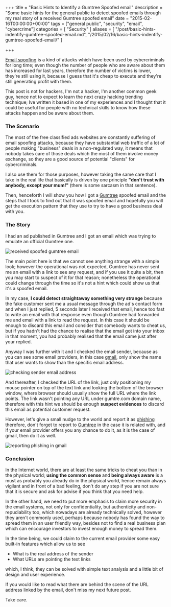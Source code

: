 +++
title = "Basic Hints to Identify a Gumtree Spoofed email"
description = "Some basic hints for the general public to detect spoofed emails through my real story of a received Gumtree spoofed email"
date = "2015-02-16T00:00:00+00:00"
tags = ["general public", "security", "email", "cybercrime"]
categories = [
  "Security"
]
aliases = [
  "/post/basic-hints-indentify-gumtree-spoofed-email.md",
  "/2015/02/16/basic-hints-indentify-gumtree-spoofed-email/"
]

+++

<a href="http://en.wikipedia.org/wiki/Email_spoofing" target="_blank">Email spoofing</a> is a kind of attacks which have been used by cybercriminals for long time; even though the number of people who are aware about them has increased for last years, therefore the number of victims is lower, they're still using it, because I guess that it's cheap to execute and they're still generating profit with them.

This post is not for hackers, I'm not a hacker, I'm another common geek guy, hence not to expect to learn the next crazy hacking trending technique; Ive written it based in one of my experiences and I thought that it could be useful for people with no technical skills to know how these attacks happen and be aware about them.


### The Scenario

The most of the free classified ads websites are constantly suffering of email spoofing attacks, because they have substantial web traffic of a lot of people making "business" deals in a non-regulated way, it means that nobody takes care of those deals which the most of them involve money exchange, so they are a good source of potential "clients" for cybercriminals.

I also use them for those purposes, however taking the same care that I take in the real life that basically is driven by one principle **"don't trust with anybody, except your mum!"** (there is some sarcasm in that sentence).

Then, henceforth I will show you how I got a <a href="http://gumtree.com" target="_blank" rel="nofollow">Gumtree</a> spoofed email and the steps that I took to find out that it was spoofed email and hopefully you will get the execution pattern that they use to try to have a good business deal with you.


### The Story

I had an ad published in Gumtree and I got an email which was trying to emulate an official Gumtree one.

<img src="https://s-media-cache-ak0.pinimg.com/736x/5e/a6/c0/5ea6c0641149cb9d578b07b012f24e05.jpg" alt="received spoofed gumtree email" class="graphic-medium graphic-medium-centre">

The main point here is that we cannot see anything strange with a simple look; however the operational was not expected, Gumtree has never sent me an email with a link to see any request, and if you use it quite a bit, then you may start to suspect of it for that reason; nonetheless the operational could change through the time so it's not a hint which could show us that it's a spoofed email.

In my case, __I could detect straightaway something very strange__ because the fake customer sent me a usual message through the ad's contact form and when I just replied, 5 seconds later I received that email, hence too fast to write an email with that response even though Gumtree had forwarded me and email with a link to read the request. In this case it should be enough to discard this email and consider that somebody wants to cheat us, but if you hadn't had the chance to realise that the email got into your inbox in that moment, you had probably realised that the email came just after your replied.

Anyway I was further with it and I checked the email sender, because as you can see some email providers, in this case <a href="https://www.gmail.com/" target="_blank" rel="nofollow">gmail</a>, only show the name that user wants to show than the specific email address.

<img src="https://s-media-cache-ak0.pinimg.com/originals/8f/70/0f/8f700fb44fbcec0dad6ba29394fde54b.jpg" alt="checking sender email address" class="graphic-medium graphic-medium-centre">

And thereafter, I checked the URL of the link, just only positioning my mouse pointer on top of the text link and looking the bottom of the browser window, where browser should usually show the full URL where the link points. The link wasn't pointing any URL under gumtre.com domain name, therefore with this hint we should be enough  __suspect evidences__ to discard this email as potential customer request.

However, let's give a small nudge to the world and report it as <a href="http://en.wikipedia.org/wiki/Phishing" target="_blank" rel="nofollow">phishing</a> therefore, don't forget to report to  <a href="http://help.gumtree.com/knowledgeProduct?c=Report_replies&k=Example:%20%27email%20alerts%27" target="_blank" rel="nofollow">Gumtree</a> in the case it is related with, and if your email provider offers you any chance to do it, as it is the case of gmail, then do it as well.

<img src="http://zippy.gfycat.com/ClosedPitifulHornet.gif" alt="reporting phishing in gmail" class="graphic-medium graphic-medium-centre">


### Conclusion

In the Internet world, there are at least the same tricks to cheat you than in the physical world; __using the common sense__ and __being always aware__ is a must as probably you already do in the physical world, hence remain always vigilant and in front of a bad feeling, don't do any step if you are not sure that it is secure and ask for advise if you think that you need help.

In the other hand, we need to put more emphasis to claim more security in the email systems, not only for confidentiality, but authenticity and non-repudiability too, which nowadays are already technically solved, however they aren't commonly used, perhaps because nobody has found the way to spread them in an user friendly way, besides not to find a real business plan which can encourage investors to invest enough money to spread them.

In the time being, we could claim to the current email provider some easy built-in features which allow us to see

* What is the real address of the sender
* What URLs are pointing the text links

which, I think, they can be solved with simple text analysis and a little bit of design and user experience.

If you would like to read what there are behind the scene of the URL address linked by the email, don't miss my next future post.

Take care.
